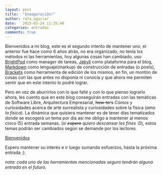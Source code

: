 ```yaml
---
layout: post
title:  "Inauguración!"
author: rafa_aguilar
date:   2015-03-24 11:35:40
categories: entradas
comments: true
---
```

Bienvenidos a mi blog, este es el segundo intento de mantener uno, el anterior fue hace como 6 años atrás, no era organizado, no tenía los métodos ni las herramientas, hoy algunas cosas han cambiado, uso [BrightPod][brightpod] como manager de tareas, [Jekyll][jekyll] como plataforma para el blog, [Markdown][md] como lenguaje(markup) de construcción de entradas (o posts), [Brackets][brackets] como herramienta de edición de los mismos, en fín, un montón de cosas con las que antes no disponía ni conocía y que ahora me permiten sentir que en este intento lo podré lograr.

Pero en vez de aburrirlos con lo que fallé y con lo que pienso lograrlo ahora, les cuento que en este blog conseguirán entradas con las temáticas de Software Libre, Arquitectura Empresarial, <s>how-to's</s> *Cómos* y curiosidades acerca de arte surrealista y curiosidades sobre la física (*amo la física*).  La dinámica que quisiera mantener es de tener días tematizados donde se escogerá un tema por día asi me obligo a mantener al menos cinco (5) entrada semanas. (*si <s>espero</s> quiero descansar los fines :D*), estos temas podrán ser cambiados según se demande por los lectores.

[Bienvenidos][reverencia]

Espero mantener su interés e ir luego sumando esfuerzos, hasta la próxima entrada ;).

*nota: cada uno de las herramientas mencionadas seguro tendrán alguna entrada en el futuro.*

[jekyll]:      http://jekyllrb.com
[brightpod]: http://brightpod.com
[md]: http://es.wikipedia.org/wiki/Markdown
[brackets]: http://brackets.io/
[reverencia]: /images/reverencia.png